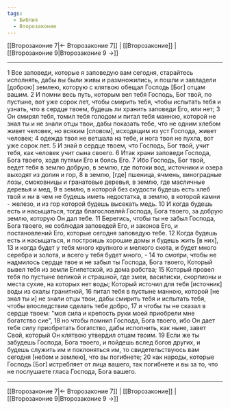 ```yaml
---
tags:
  - Библия
  - Второзаконие
---
```

[[Второзаконие 7|← Второзаконие 7]] | [[Второзаконие]] | [[Второзаконие 9|Второзаконие 9 →]]

---
1 Все заповеди, которые я заповедую вам сегодня, старайтесь исполнять, дабы вы были живы и размножились, и пошли и завладели [доброю] землею, которую с клятвою обещал Господь [Бог] отцам вашим.
2 И помни весь путь, которым вел тебя Господь, Бог твой, по пустыне, вот уже сорок лет, чтобы смирить тебя, чтобы испытать тебя и узнать, что в сердце твоем, будешь ли хранить заповеди Его, или нет;
3 Он смирял тебя, томил тебя голодом и питал тебя манною, которой не знал ты и не знали отцы твои, дабы показать тебе, что не одним хлебом живет человек, но всяким [словом], исходящим из уст Господа, живет человек;
4 одежда твоя не ветшала на тебе, и нога твоя не пухла, вот уже сорок лет.
5 И знай в сердце твоем, что Господь, Бог твой, учит тебя, как человек учит сына своего.
6 Итак храни заповеди Господа, Бога твоего, ходя путями Его и боясь Его.
7 Ибо Господь, Бог твой, ведет тебя в землю добрую, в землю, где потоки вод, источники и озера выходят из долин и гор,
8 в землю, [где] пшеница, ячмень, виноградные лозы, смоковницы и гранатовые деревья, в землю, где масличные деревья и мед,
9 в землю, в которой без скудости будешь есть хлеб твой и ни в чем не будешь иметь недостатка, в землю, в которой камни - железо, и из гор которой будешь высекать медь.
10 И когда будешь есть и насыщаться, тогда благословляй Господа, Бога твоего, за добрую землю, которую Он дал тебе.
11 Берегись, чтобы ты не забыл Господа, Бога твоего, не соблюдая заповедей Его, и законов Его, и постановлений Его, которые сегодня заповедую тебе.
12 Когда будешь есть и насыщаться, и построишь хорошие домы и будешь жить [в них],
13 и когда будет у тебя много крупного и мелкого скота, и будет много серебра и золота, и всего у тебя будет много, -
14 то смотри, чтобы не надмилось сердце твое и не забыл ты Господа, Бога твоего, Который вывел тебя из земли Египетской, из дома рабства;
15 Который провел тебя по пустыне великой и страшной, где змеи, василиски, скорпионы и места сухие, на которых нет воды; Который источил для тебя [источник] воды из скалы гранитной,
16 питал тебя в пустыне манною, которой [не знал ты и] не знали отцы твои, дабы смирить тебя и испытать тебя, чтобы впоследствии сделать тебе добро,
17 и чтобы ты не сказал в сердце твоем: "моя сила и крепость руки моей приобрели мне богатство сие",
18 но чтобы помнил Господа, Бога твоего, ибо Он дает тебе силу приобретать богатство, дабы исполнить, как ныне, завет Свой, который Он клятвою утвердил отцам твоим.
19 Если же ты забудешь Господа, Бога твоего, и пойдешь вслед богов других, и будешь служить им и поклоняться им, то свидетельствуюсь вам сегодня [небом и землею], что вы погибнете;
20 как народы, которые Господь [Бог] истребляет от лица вашего, так погибнете и вы за то, что не послушаете гласа Господа, Бога вашего.

---
[[Второзаконие 7|← Второзаконие 7]] | [[Второзаконие]] | [[Второзаконие 9|Второзаконие 9 →]]